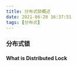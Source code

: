 ```yaml
---
title: 分布式锁概述
date: 2021-06-28 16:37:51
tags: [分布式]
---
```


### 分布式锁

#### What is Distributed Lock

